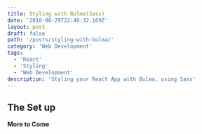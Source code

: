 ```yaml
---
title: Styling with Bulma(Sass)
date: '2018-08-29T22:40:32.169Z'
layout: post
draft: false
path: '/posts/styling-with-bulma/'
category: 'Web Development'
tags:
  - 'React'
  - 'Styling'
  - 'Web Development'
description: 'Styling your React App with Bulma, using Sass'
---
```


## The Set up

**More to Come**

